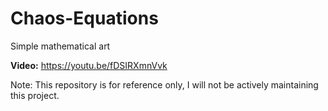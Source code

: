 # Chaos-Equations
Simple mathematical art

**Video:** https://youtu.be/fDSIRXmnVvk

Note: This repository is for reference only, I will not be actively maintaining this project.
